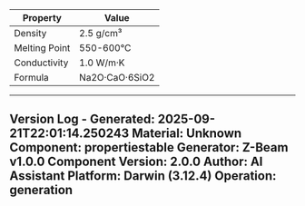 | Property | Value |
|----------|-------|
| Density | 2.5 g/cm³ |
| Melting Point | 550-600°C |
| Conductivity | 1.0 W/m·K |
| Formula | Na2O·CaO·6SiO2 |


---
Version Log - Generated: 2025-09-21T22:01:14.250243
Material: Unknown
Component: propertiestable
Generator: Z-Beam v1.0.0
Component Version: 2.0.0
Author: AI Assistant
Platform: Darwin (3.12.4)
Operation: generation
---